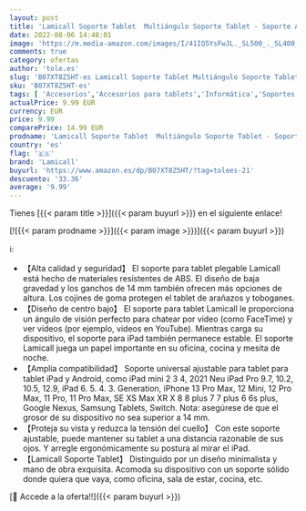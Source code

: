 ```yaml
---
layout: post
title: 'Lamicall Soporte Tablet  Multiángulo Soporte Tablet - Soporte Ajustable para Tablets para 2021 iPad Pro 9.7  10.2  10.5  iPad Air 2 3 4  iPad Mini 2 3 4  Samsung Tab  iPhone  Otras Tablets - Blanco'
date: 2022-08-06 14:48:01
image: 'https://m.media-amazon.com/images/I/41IQ5YsFwJL._SL500_._SL400_.jpg'
comments: true
category: ofertas
author: 'tole.es'
slug: 'B07XT8Z5HT-es Lamicall Soporte Tablet Multiángulo Soporte Tablet -...'
sku: 'B07XT8Z5HT-es'
tags: [ 'Accesorios','Accesorios para tablets','Informática','Soportes para tablets','ipad','iphone','lamicall','🇪🇸', ]
actualPrice: 9.99 EUR
currency: EUR
price: 9.99
comparePrice: 14.99 EUR
prodname: 'Lamicall Soporte Tablet  Multiángulo Soporte Tablet - Soporte Ajustable para Tablets para 2021 iPad Pro 9.7  10.2  10.5  iPad Air 2 3 4  iPad Mini 2 3 4  Samsung Tab  iPhone  Otras Tablets - Blanco'
country: 'es'
flag: '🇪🇸'
brand: 'Lamicall'
buyurl: 'https://www.amazon.es/dp/B07XT8Z5HT/?tag=tolees-21'
descuento: '33.36'
average: '9.99'
---
```


Tienes [{{< param title >}}]({{< param buyurl >}}) en el siguiente enlace!

[![{{< param prodname >}}]({{< param image >}})]({{< param buyurl >}})

ℹ️:

- 【Alta calidad y seguridad】 El soporte para tablet plegable Lamicall está hecho de materiales resistentes de ABS. El diseño de baja gravedad y los ganchos de 14 mm también ofrecen más opciones de altura. Los cojines de goma protegen el tablet de arañazos y toboganes.
- 【Diseño de centro bajo】 El soporte para tablet Lamicall le proporciona un ángulo de visión perfecto para chatear por video (como FaceTime) y ver videos (por ejemplo, videos en YouTube). Mientras carga su dispositivo, el soporte para iPad también permanece estable. El soporte Lamicall juega un papel importante en su oficina, cocina y mesita de noche.
- 【Amplia compatibilidad】 Soporte universal ajustable para tablet para tablet iPad y Android, como iPad mini 2 3 4, 2021 Neu iPad Pro 9.7, 10.2, 10.5, 12.9, iPad 6. 5. 4. 3. Generation, iPhone 13 Pro Max, 12 Mini, 12 Pro Max, 11 Pro, 11 Pro Max, SE XS Max XR X 8 8 plus 7 7 plus 6 6s plus, Google Nexus, Samsung Tablets, Switch. Nota: asegúrese de que el grosor de su dispositivo no sea superior a 14 mm.
- 【Proteja su vista y reduzca la tensión del cuello】 Con este soporte ajustable, puede mantener su tablet a una distancia razonable de sus ojos. Y arregle ergonómicamente su postura al mirar el iPad.
- 【Lamicall Soporte Tablet】 Distinguido por un diseño minimalista y mano de obra exquisita. Acomoda su dispositivo con un soporte sólido donde quiera que vaya, como oficina, sala de estar, cocina, etc.

[🛒 Accede a la oferta!!]({{< param buyurl >}})
